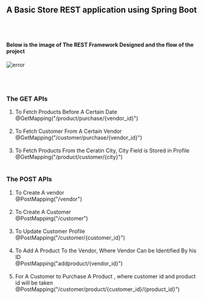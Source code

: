 <h2>
A Basic Store REST application using Spring Boot
</h2>
<br></br>
<h4> Below is the image of The REST Framework Designed and the flow of the project</h4>

<img src="https://firebasestorage.googleapis.com/v0/b/projects-in-java.appspot.com/o/SpringFrameworkcarg.svg?alt=media&token=8b47c3f4-008b-4115-a753-f65cda84a1ae" alt="error"/>

<br></br>

<h3>The GET APIs</h3>
<ol>
<li>To Fetch Products Before A Certain Date<br>
@GetMapping("/product/purchase/{vendor_id}")</li>
<br>
<li>To Fetch Customer From A Certain Vendor<br>
@GetMapping("/customer/purchase/{vendor_id}")</li>
<br>
<li>To Fetch Products From the Ceratin City, City Field is Stored in Profile<br>
@GetMapping("/product/customer/{city}")</li>
<br>
</ol>
<h3>The POST APIs</h3>
<ol>
<li>To Create A vendor <br> @PostMapping("/vendor")
</li>
<br>
<li> To Create A Customer  <br>  @PostMapping("/customer")
</li>
<br>
<li> To Update Customer Profile <br> @PostMapping("/customer/{customer_id}")
</li>
<br>

<li> To Add A Product To the Vendor, Where Vendor Can be Identified By his ID <br> @PostMapping("addproduct/{vendor_id}")
</li>
<br>
<li> For A Customer to  Purchase A Product , where customer id and product id will be taken <br>     @PostMapping("/customer/product/{customer_id}/{product_id}")
</li>
<br>
</ol>
